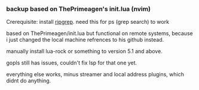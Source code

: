 ### backup based on ThePrimeagen's init.lua (nvim)
Crerequisite: install [ripgrep](https://github.com/BurntSushi/ripgrep).
need this for <leader>ps (grep search) to work

based on ThePrimeagen/init.lua but functional on remote systems, because i just changed the local machine refrences to his github instead.

manually install lua-rock or something to version 5.1 and above.

gopls still has issues, couldn't fix lsp for that one yet.

everything else works, minus streamer and local address plugins, which didnt do anything.


